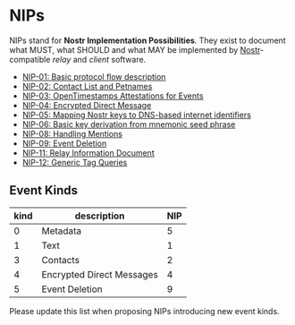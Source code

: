# NIPs

NIPs stand for **Nostr Implementation Possibilities**. They exist to document what MUST, what SHOULD and what MAY be implemented by [Nostr](https://github.com/fiatjaf/nostr)-compatible _relay_ and _client_ software.

- [NIP-01: Basic protocol flow description](https://github.com/fiatjaf/nostr/blob/master/nips/01.md)
- [NIP-02: Contact List and Petnames](https://github.com/fiatjaf/nostr/blob/master/nips/02.md)
- [NIP-03: OpenTimestamps Attestations for Events](https://github.com/fiatjaf/nostr/blob/master/nips/03.md)
- [NIP-04: Encrypted Direct Message](https://github.com/fiatjaf/nostr/blob/master/nips/04.md)
- [NIP-05: Mapping Nostr keys to DNS-based internet identifiers](https://github.com/fiatjaf/nostr/blob/master/nips/05.md)
- [NIP-06: Basic key derivation from mnemonic seed phrase](https://github.com/fiatjaf/nostr/blob/master/nips/06.md)
- [NIP-08: Handling Mentions](https://github.com/fiatjaf/nostr/blob/master/nips/08.md)
- [NIP-09: Event Deletion](https://github.com/fiatjaf/nostr/blob/master/nips/09.md)
- [NIP-11: Relay Information Document](https://github.com/fiatjaf/nostr/blob/master/nips/11.md)
- [NIP-12: Generic Tag Queries](https://github.com/fiatjaf/nostr/blob/master/nips/12.md)

## Event Kinds

| kind | description               | NIP |
|------|---------------------------|-----|
| 0    | Metadata                  | 5   |
| 1    | Text                      | 1   |
| 3    | Contacts                  | 2   |
| 4    | Encrypted Direct Messages | 4   |
| 5    | Event Deletion            | 9   |

Please update this list when proposing NIPs introducing new event kinds.
